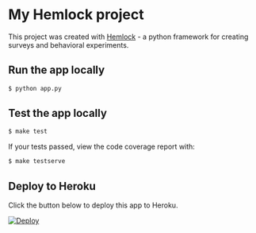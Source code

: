 # My Hemlock project

This project was created with [Hemlock](https://dsbowen.gitlab.io/hemlock) - a python framework for creating surveys and behavioral experiments.

## Run the app locally

```bash
$ python app.py
```

## Test the app locally

```bash
$ make test
```

If your tests passed, view the code coverage report with:

```bash
$ make testserve
```

## Deploy to Heroku

Click the button below to deploy this app to Heroku.

<a href="https://heroku.com/deploy" target="_blank">
  <img src="https://www.herokucdn.com/deploy/button.svg" alt="Deploy">
</a>
